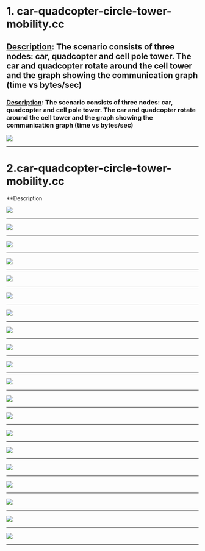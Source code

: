 
# 1. car-quadcopter-circle-tower-mobility.cc


## <u>Description</u>: The scenario consists of three nodes:  car, quadcopter and cell pole tower. The car and quadcopter rotate around the cell tower and the graph showing the communication graph (time vs bytes/sec)

### **<ins>Description</ins>: The scenario consists of three nodes:  car, quadcopter and cell pole tower. The car and quadcopter rotate around the cell tower and the graph showing the communication graph (time vs bytes/sec)**


![](car-quadcopter-circle-tower-mobility.gif)


---
# 2.car-quadcopter-circle-tower-mobility.cc

**Description

![](car-quadcopter-circle-tower-mobility.gif)

---

![](car-quadcopter-circular-mobility.gif)

---

![](car-quadcopter-pole-circular-mobility.gif)

---

![](four-node-client.gif)

---

![](intermediate-node-car-quadcopter-circular-mobility.gif)

---

![](ten-cars-circular-mobility.gif)

---

![](ten-node-random-walk.gif)

---

![](three-car-constant-connectivity.gif)

---

![](three-node-client.gif)

---

![](three-node-mobility.gif)

---

![](three-node-random-walk.gif)

---

![](two-car-client-server-mobility.gif)

---

![](two-car-constant-connectivity-through-distance.gif)

---

![](two-car-constant-connectivity-through-motion.gif)

---

![](two-car-straight-mobility-client-server.gif)

---

![](two-node-circular-mobility.gif)

---

![](two-node-client-server-connectivity.gif)

---

![](two-node-obstacle-server-connection-dip.gif)

---

![](two-node-obstacle-server-connection-drop.gif)

---

![](two-node-straight-mobility.gif)

---
